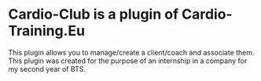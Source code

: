 <h1>Cardio-Club is a plugin of Cardio-Training.Eu</h1>
<p>This plugin allows you to manage/create a client/coach and associate them.<br>
This plugin was created for the purpose of an internship in a company for my second year of BTS.</p>